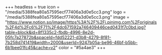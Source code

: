 +++
headless = true
icon = "/media/5388fea80a57595ecf77406a3d0e5cc3.png"
logo = "/media/5388fea80a57595ecf77406a3d0e5cc3.png"
image = "https://www.notion.so/image/https%3A%2F%2Fi.pinimg.com%2Foriginals%2F4d%2Fc6%2F71%2F4dc671592a746409446ced0431f7c0bd.jpg?table=block&id=8f1335c2-fbdb-4996-8e2d-05fc7a27872b&spaceId=fdd52221-d3b8-4279-8f81-7b258d741419&width=2000&userId=9247b05a-be96-46bf-b5bb-6b1bee01fc45&cache=v2"
color = "#5a4ae3"
+++
